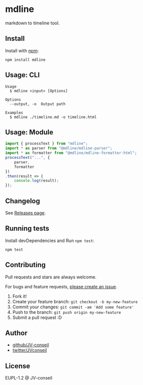 # mdline

markdown to timeline tool.

## Install

Install with [npm](https://www.npmjs.com/):

    npm install mdline

## Usage: CLI

    Usage
      $ mdline <input> [Options]

    Options
      --output, -o  Output path

    Examples
      $ mdline ./timeline.md -o timeline.html

## Usage: Module

```js
import { processText } from "mdline";
import * as parser from "@mdline/mdline-parser";
import * as formatter from "@mdline/mdline-formatter-html";
processText("...", {
    parser,
    formatter
})
.then(result => {
    console.log(result);
});
```

## Changelog

See [Releases page](https://github.com/JV-conseil/mdline/releases).

## Running tests

Install devDependencies and Run `npm test`:

    npm test

## Contributing

Pull requests and stars are always welcome.

For bugs and feature requests, [please create an issue](https://github.com/JV-conseil/mdline/issues).

1. Fork it!
2. Create your feature branch: `git checkout -b my-new-feature`
3. Commit your changes: `git commit -am 'Add some feature'`
4. Push to the branch: `git push origin my-new-feature`
5. Submit a pull request :D

## Author

- [github/JV-conseil](https://github.com/JV-conseil)
- [twitter/JVconseil](https://twitter.com/JVconseil)

## License

EUPL-1.2 @ JV-conseil
